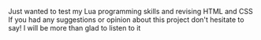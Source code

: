 Just wanted to test my Lua programming skills and revising HTML and CSS
If you had any suggestions or opinion about this project don't hesitate to say! I will be more than glad to listen to it
